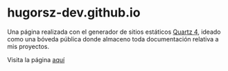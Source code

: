 # hugorsz-dev.github.io

Una página realizada con el generador de sitios estáticos [Quartz 4](https://quartz.jzhao.xyz/), ideado como una bóveda pública donde almaceno toda documentación relativa a mis proyectos. 

Visita la página [aquí](https://hugorsz-dev.github.io)